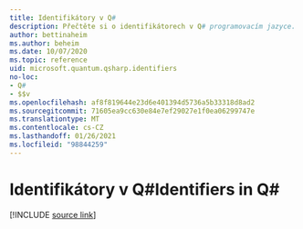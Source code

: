 ```yaml
---
title: Identifikátory v Q#
description: Přečtěte si o identifikátorech v Q# programovacím jazyce.
author: bettinaheim
ms.author: beheim
ms.date: 10/07/2020
ms.topic: reference
uid: microsoft.quantum.qsharp.identifiers
no-loc:
- Q#
- $$v
ms.openlocfilehash: af8f819644e23d6e401394d5736a5b33318d8ad2
ms.sourcegitcommit: 71605ea9cc630e84e7ef29027e1f0ea06299747e
ms.translationtype: MT
ms.contentlocale: cs-CZ
ms.lasthandoff: 01/26/2021
ms.locfileid: "98844259"
---
```

# <a name="identifiers-in-no-locq"></a><span data-ttu-id="987ed-103">Identifikátory v Q#</span><span class="sxs-lookup"><span data-stu-id="987ed-103">Identifiers in Q#</span></span>

[!INCLUDE [source link](~/includes/qsharp-language/Specifications/Language/3_Expressions/Identifiers.md)]

